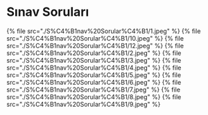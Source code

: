 # Sınav Soruları

<!--Index-->

{% file src="./S%C4%B1nav%20Sorular%C4%B1/1.jpeg" %}
{% file src="./S%C4%B1nav%20Sorular%C4%B1/10.jpeg" %}
{% file src="./S%C4%B1nav%20Sorular%C4%B1/12.jpeg" %}
{% file src="./S%C4%B1nav%20Sorular%C4%B1/2.jpeg" %}
{% file src="./S%C4%B1nav%20Sorular%C4%B1/3.jpeg" %}
{% file src="./S%C4%B1nav%20Sorular%C4%B1/4.jpeg" %}
{% file src="./S%C4%B1nav%20Sorular%C4%B1/5.jpeg" %}
{% file src="./S%C4%B1nav%20Sorular%C4%B1/6.jpeg" %}
{% file src="./S%C4%B1nav%20Sorular%C4%B1/7.jpeg" %}
{% file src="./S%C4%B1nav%20Sorular%C4%B1/8.jpeg" %}
{% file src="./S%C4%B1nav%20Sorular%C4%B1/9.jpeg" %}

<!--Index-->
